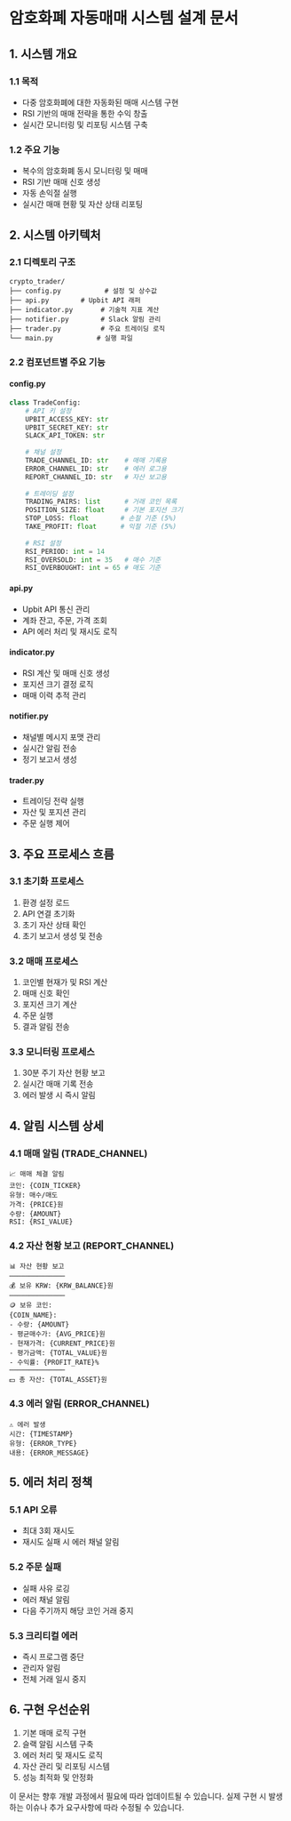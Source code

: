 # 암호화폐 자동매매 시스템 설계 문서

## 1. 시스템 개요

### 1.1 목적
- 다중 암호화폐에 대한 자동화된 매매 시스템 구현
- RSI 기반의 매매 전략을 통한 수익 창출
- 실시간 모니터링 및 리포팅 시스템 구축

### 1.2 주요 기능
- 복수의 암호화폐 동시 모니터링 및 매매
- RSI 기반 매매 신호 생성
- 자동 손익절 실행
- 실시간 매매 현황 및 자산 상태 리포팅

## 2. 시스템 아키텍처

### 2.1 디렉토리 구조
```
crypto_trader/
├── config.py           # 설정 및 상수값
├── api.py        # Upbit API 래퍼
├── indicator.py       # 기술적 지표 계산
├── notifier.py        # Slack 알림 관리
├── trader.py          # 주요 트레이딩 로직
└── main.py           # 실행 파일
```

### 2.2 컴포넌트별 주요 기능

#### config.py
```python
class TradeConfig:
    # API 키 설정
    UPBIT_ACCESS_KEY: str
    UPBIT_SECRET_KEY: str
    SLACK_API_TOKEN: str
    
    # 채널 설정
    TRADE_CHANNEL_ID: str    # 매매 기록용
    ERROR_CHANNEL_ID: str    # 에러 로그용
    REPORT_CHANNEL_ID: str   # 자산 보고용
    
    # 트레이딩 설정
    TRADING_PAIRS: list      # 거래 코인 목록
    POSITION_SIZE: float     # 기본 포지션 크기
    STOP_LOSS: float        # 손절 기준 (5%)
    TAKE_PROFIT: float      # 익절 기준 (5%)
    
    # RSI 설정
    RSI_PERIOD: int = 14
    RSI_OVERSOLD: int = 35   # 매수 기준
    RSI_OVERBOUGHT: int = 65 # 매도 기준
```

#### api.py
- Upbit API 통신 관리
- 계좌 잔고, 주문, 가격 조회
- API 에러 처리 및 재시도 로직

#### indicator.py
- RSI 계산 및 매매 신호 생성
- 포지션 크기 결정 로직
- 매매 이력 추적 관리

#### notifier.py
- 채널별 메시지 포맷 관리
- 실시간 알림 전송
- 정기 보고서 생성

#### trader.py
- 트레이딩 전략 실행
- 자산 및 포지션 관리
- 주문 실행 제어

## 3. 주요 프로세스 흐름

### 3.1 초기화 프로세스
1. 환경 설정 로드
2. API 연결 초기화
3. 초기 자산 상태 확인
4. 초기 보고서 생성 및 전송

### 3.2 매매 프로세스
1. 코인별 현재가 및 RSI 계산
2. 매매 신호 확인
3. 포지션 크기 계산
4. 주문 실행
5. 결과 알림 전송

### 3.3 모니터링 프로세스
1. 30분 주기 자산 현황 보고
2. 실시간 매매 기록 전송
3. 에러 발생 시 즉시 알림

## 4. 알림 시스템 상세

### 4.1 매매 알림 (TRADE_CHANNEL)
```
📈 매매 체결 알림
코인: {COIN_TICKER}
유형: 매수/매도
가격: {PRICE}원
수량: {AMOUNT}
RSI: {RSI_VALUE}
```

### 4.2 자산 현황 보고 (REPORT_CHANNEL)
```
📊 자산 현황 보고
──────────────
💰 보유 KRW: {KRW_BALANCE}원
──────────────
🪙 보유 코인:
{COIN_NAME}:
- 수량: {AMOUNT}
- 평균매수가: {AVG_PRICE}원
- 현재가격: {CURRENT_PRICE}원
- 평가금액: {TOTAL_VALUE}원
- 수익률: {PROFIT_RATE}%
──────────────
💵 총 자산: {TOTAL_ASSET}원
```

### 4.3 에러 알림 (ERROR_CHANNEL)
```
⚠️ 에러 발생
시간: {TIMESTAMP}
유형: {ERROR_TYPE}
내용: {ERROR_MESSAGE}
```

## 5. 에러 처리 정책

### 5.1 API 오류
- 최대 3회 재시도
- 재시도 실패 시 에러 채널 알림

### 5.2 주문 실패
- 실패 사유 로깅
- 에러 채널 알림
- 다음 주기까지 해당 코인 거래 중지

### 5.3 크리티컬 에러
- 즉시 프로그램 중단
- 관리자 알림
- 전체 거래 일시 중지

## 6. 구현 우선순위

1. 기본 매매 로직 구현
2. 슬랙 알림 시스템 구축
3. 에러 처리 및 재시도 로직
4. 자산 관리 및 리포팅 시스템
5. 성능 최적화 및 안정화

이 문서는 향후 개발 과정에서 필요에 따라 업데이트될 수 있습니다. 실제 구현 시 발생하는 이슈나 추가 요구사항에 따라 수정될 수 있습니다.
